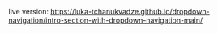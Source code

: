 live version: https://luka-tchanukvadze.github.io/dropdown-navigation/intro-section-with-dropdown-navigation-main/